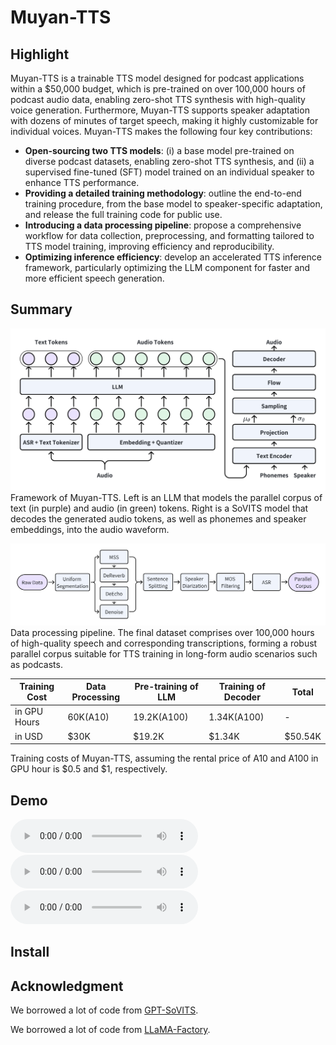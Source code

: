 # Muyan-TTS

## Highlight

Muyan-TTS is a trainable TTS model designed for podcast applications within a $50,000 budget, which is pre-trained on over 100,000 hours of podcast audio data, enabling zero-shot TTS synthesis with high-quality voice generation. Furthermore, Muyan-TTS supports speaker adaptation with dozens of minutes of target speech, making it highly customizable for individual voices. Muyan-TTS makes the following four key contributions:
- **Open-sourcing two TTS models**: (i) a base model pre-trained on diverse podcast datasets, enabling zero-shot TTS synthesis, and (ii) a supervised fine-tuned (SFT) model trained on an individual speaker to enhance TTS performance.
- **Providing a detailed training methodology**: outline the end-to-end training procedure, from the base model to speaker-specific adaptation, and release the full training code for public use.
- **Introducing a data processing pipeline**: propose a comprehensive workflow for data collection, preprocessing, and formatting tailored to TTS model training, improving efficiency and reproducibility.
- **Optimizing inference efficiency**: develop an accelerated TTS inference framework, particularly optimizing the LLM component for faster and more efficient speech generation.

## Summary

![Framework](assets/framework.png)
Framework of Muyan-TTS. Left is an LLM that models the parallel corpus of text (in purple) and audio (in green) tokens. Right is a SoVITS model that decodes the generated audio tokens, as well as phonemes and speaker embeddings, into the audio waveform.

![Pipeline](assets/pipeline.png)
Data processing pipeline. The final dataset comprises over 100,000 hours of high-quality speech and corresponding transcriptions, forming a robust parallel corpus suitable for TTS training in long-form audio scenarios such as podcasts.

| Training Cost   | Data Processing   | Pre-training of LLM| Training of Decoder | Total |
|-------|-------|-------|-------|-------|
| in GPU Hours   | 60K(A10)   | 19.2K(A100)| 1.34K(A100) | - |
| in USD   | $30K   | $19.2K| $1.34K | $50.54K |

Training costs of Muyan-TTS, assuming the rental price of A10 and A100 in GPU hour is $0.5 and $1, respectively.

## Demo
<audio controls>
  <source src="./assets/demo1.wav" type="audio/wav">
</audio>

<audio controls>
  <source src="./assets/demo2.wav" type="audio/wav">
</audio>

<audio controls>
  <source src="./assets/demo3.wav" type="audio/wav">
</audio>

## Install

## Acknowledgment

We borrowed a lot of code from [GPT-SoVITS](https://github.com/RVC-Boss/GPT-SoVITS).

We borrowed a lot of code from [LLaMA-Factory](https://github.com/hiyouga/LLaMA-Factory).